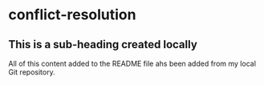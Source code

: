 # conflict-resolution

## This is a sub-heading created locally

All of this content added to the README file ahs been added from my local Git repository.